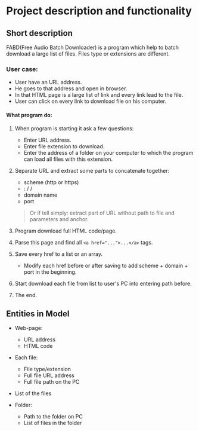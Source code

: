 # Project description and functionality 

## Short description
FABD(Free Audio Batch Downloader) is a program 
which help to batch download a large list of files.
Files type or extensions are  different.

### User case:
  - User have an URL address.
  - He goes to that address and open in browser.
  - In that HTML page is a large list of link and every link lead to the file.
  - User can click on every link to download file on his computer.

#### What program do:
  1. When program is starting it ask a few questions:
      - Enter URL address.	      
	  - Enter file extension to download.
	  - Enter the address of a folder on your computer to which the program can load all files with this extension.

  2. Separate URL and extract some parts to concatenate together:
	  - scheme (http or https)
	  - : / /
	  - domain name
	  - port
      >Or if tell simply: extract part of URL without path to file and parameters and anchor.

  3. Program download full HTML code/page.
  4. Parse this page and find all ```<a href="...">...</a>``` tags.
  5. Save every href to a list or an array.
      - Modify each href before or after saving to add scheme + domain + port in the beginning.
  6. Start download each file from list to user's PC into entering path before.	
  7. The end.

## Entities in Model  
  - Web-page:
    - URL address
    - HTML code

  - Each file:
    - File type/extension
	- Full file URL address
	- Full file path on the PC
  
  - List of the files

  - Folder:
    - Path to the folder on PC
    - List of files in the folder
